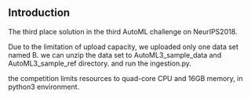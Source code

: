 ## Introduction
The third place solution in the third AutoML challenge on NeurIPS2018. 

Due to the limitation of upload capacity, we uploaded only one data set named B. we can unzip the data set to AutoML3_sample_data and AutoML3_sample_ref directory. and run the ingestion.py. 

the competition limits resources to quad-core CPU and 16GB memory, in python3 environment.
